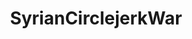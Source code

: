 ---
title: SyrianCirclejerkWar
crosslinks:
- syriancivilwar
- youtubefactsbot
- SyrianRebels
- livven
- anti_gif_bot
- autotldr
- youtubot
- u_imguralbumbot
- REEEEEEEEEE
- Turkey
- botwatch
- AssadistWatch
- AMAAggregator
- AskReddit
- shitjihadissay
- islam
- worldnews
- FULLCOMMUNISM
- LevantineWar
- syrianconflict
---